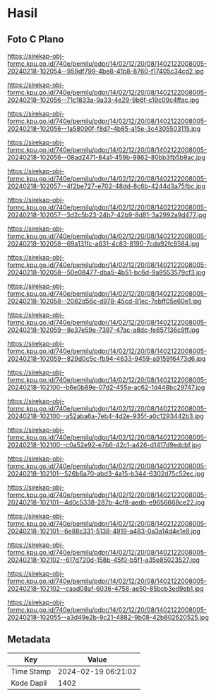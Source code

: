 # Hasil

## Foto C Plano

https://sirekap-obj-formc.kpu.go.id/740e/pemilu/pdpr/14/02/12/20/08/1402122008005-20240218-102054--959df799-4be8-41b8-8760-f17405c34cd2.jpg

https://sirekap-obj-formc.kpu.go.id/740e/pemilu/pdpr/14/02/12/20/08/1402122008005-20240218-102056--71c1833a-9a33-4e29-9b6f-c19c09c4ffac.jpg

https://sirekap-obj-formc.kpu.go.id/740e/pemilu/pdpr/14/02/12/20/08/1402122008005-20240218-102056--1a58090f-f8d7-4b85-a15e-3c4305503115.jpg

https://sirekap-obj-formc.kpu.go.id/740e/pemilu/pdpr/14/02/12/20/08/1402122008005-20240218-102056--08ad2471-84a1-459b-9862-80bb3fb5b9ac.jpg

https://sirekap-obj-formc.kpu.go.id/740e/pemilu/pdpr/14/02/12/20/08/1402122008005-20240218-102057--4f2be727-e702-48dd-8c6b-4244d3a75fbc.jpg

https://sirekap-obj-formc.kpu.go.id/740e/pemilu/pdpr/14/02/12/20/08/1402122008005-20240218-102057--3d2c5b23-24b7-42b9-8d81-3a2992a9d477.jpg

https://sirekap-obj-formc.kpu.go.id/740e/pemilu/pdpr/14/02/12/20/08/1402122008005-20240218-102058--69a131fc-a631-4c83-8190-7cda92fc8584.jpg

https://sirekap-obj-formc.kpu.go.id/740e/pemilu/pdpr/14/02/12/20/08/1402122008005-20240218-102058--50e08477-dba5-4b51-bc6d-9a9553579cf3.jpg

https://sirekap-obj-formc.kpu.go.id/740e/pemilu/pdpr/14/02/12/20/08/1402122008005-20240218-102058--2082d56c-d978-45cd-81ec-7ebff05e60e1.jpg

https://sirekap-obj-formc.kpu.go.id/740e/pemilu/pdpr/14/02/12/20/08/1402122008005-20240218-102059--8e37e59e-7397-47ac-a8dc-fe657136c9ff.jpg

https://sirekap-obj-formc.kpu.go.id/740e/pemilu/pdpr/14/02/12/20/08/1402122008005-20240218-102059--829d0c5c-fb94-4633-9459-a9159f6473d6.jpg

https://sirekap-obj-formc.kpu.go.id/740e/pemilu/pdpr/14/02/12/20/08/1402122008005-20240218-102100--b6e0b89e-07d2-455e-ac62-1d448bc29747.jpg

https://sirekap-obj-formc.kpu.go.id/740e/pemilu/pdpr/14/02/12/20/08/1402122008005-20240218-102100--a52aba6a-7eb4-4d2e-935f-a0c1293442b3.jpg

https://sirekap-obj-formc.kpu.go.id/740e/pemilu/pdpr/14/02/12/20/08/1402122008005-20240218-102100--c0a52e92-e7b6-42c1-a426-d1417d9edcbf.jpg

https://sirekap-obj-formc.kpu.go.id/740e/pemilu/pdpr/14/02/12/20/08/1402122008005-20240218-102101--526b6a70-abd3-4a15-b344-6302d75c52ec.jpg

https://sirekap-obj-formc.kpu.go.id/740e/pemilu/pdpr/14/02/12/20/08/1402122008005-20240218-102101--4d0c5338-287b-4cf8-aedb-e9656668ce22.jpg

https://sirekap-obj-formc.kpu.go.id/740e/pemilu/pdpr/14/02/12/20/08/1402122008005-20240218-102101--6e88c331-5138-4919-a483-0a3a14d4e1e9.jpg

https://sirekap-obj-formc.kpu.go.id/740e/pemilu/pdpr/14/02/12/20/08/1402122008005-20240218-102102--617d720d-158b-45f0-b5f1-a35e85023527.jpg

https://sirekap-obj-formc.kpu.go.id/740e/pemilu/pdpr/14/02/12/20/08/1402122008005-20240218-102102--caad08af-6036-4758-ae50-85bcb3ed9eb1.jpg

https://sirekap-obj-formc.kpu.go.id/740e/pemilu/pdpr/14/02/12/20/08/1402122008005-20240218-102055--a3d49e2b-9c21-4882-9b08-42b802620525.jpg


## Metadata

| Key        | Value               |
| ---------- | ------------------- |
| Time Stamp | 2024-02-19 06:21:02 |
| Kode Dapil | 1402                |



